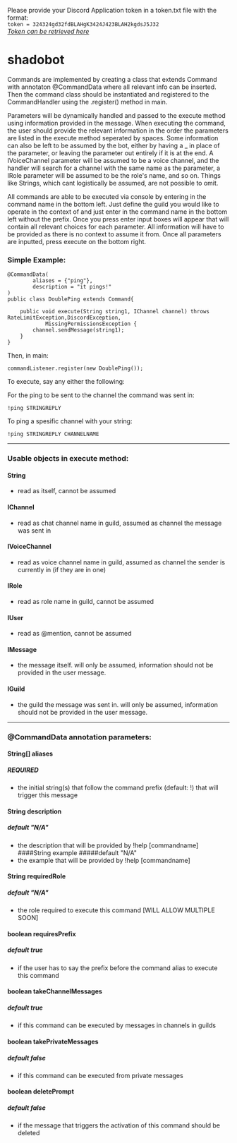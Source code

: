 Please provide your Discord Application token in a token.txt file with the format:  
`token = 324324gd32fdBLAHgK3424J423BLAH2kgdsJ5J32`  
*[Token can be retrieved here](https://discordapp.com/developers/applications/)*

# shadobot  

Commands are implemented by creating a class that extends Command with annotaton @CommandData where all relevant info can be inserted. Then the command class should be instantiated and registered to the CommandHandler using the .register() method in main.

Parameters will be dynamically handled and passed to the execute method using information provided in the message. When executing the command, the user should provide the relevant information in the order the parameters are listed in the execute method seperated by spaces. Some information can also be left to be assumed by the bot, either by having a _ in place of the parameter, or leaving the parameter out entirely if it is at the end. A IVoiceChannel parameter will be assumed to be a voice channel, and the handler will search for a channel with the same name as the parameter, a IRole parameter will be assumed to be the role's name, and so on. Things like Strings, which cant logistically be assumed, are not possible to omit.

All commands are able to be executed via console by entering in the command name in the bottom left. Just define the guild you would like to operate in the context of and just enter in the command name in the bottom left without the prefix. Once you press enter input boxes will appear that will contain all relevant choices for each parameter. All information will have to be provided as there is no context to assume it from. Once all parameters are inputted, press execute on the bottom right.

### Simple Example:  
```
@CommandData(
        aliases = {"ping"},
        description = "it pings!"
)
public class DoublePing extends Command{

    public void execute(String string1, IChannel channel) throws RateLimitException,DiscordException,
            MissingPermissionsException {
        channel.sendMessage(string1);
    }
}
```
Then, in main:  
```
commandListener.register(new DoublePing());
```
To execute, say any either the following:

For the ping to be sent to the channel the command was sent in:
```
!ping STRINGREPLY
```

To ping a spesific channel with your string:
```
!ping STRINGREPLY CHANNELNAME
```

___

### Usable objects in execute method:
#### String
- read as itself, cannot be assumed

#### IChannel
- read as chat channel name in guild, assumed as channel the message was sent in

#### IVoiceChannel
- read as voice channel name in guild, assumed as channel the sender is currently in (if they are in one)

#### IRole
- read as role name in guild, cannot be assumed

#### IUser
- read as @mention, cannot be assumed

#### IMessage
- the message itself. will only be assumed, information should not be provided in the user message.

#### IGuild 
- the guild the message was sent in. will only be assumed, information should not be provided in the user message.

___

### @CommandData annotation parameters:
#### String[] aliases
##### REQUIRED
- the initial string(s) that follow the command prefix (default: !) that will trigger this message
#### String description
##### default "N/A"
- the description that will be provided by !help [commandname]
####String example
#####default "N/A"
- the example that will be provided by !help [commandname]
#### String requiredRole
##### default "N/A"
- the role required to execute this command [WILL ALLOW MULTIPLE SOON]
#### boolean requiresPrefix
##### default true
- if the user has to say the prefix before the command alias to execute this command
#### boolean takeChannelMessages
##### default true
- if this command can be executed by messages in channels in guilds
#### boolean takePrivateMessages
##### default false
- if this command can be executed from private messages
#### boolean deletePrompt
##### default false
- if the message that triggers the activation of this command should be deleted

